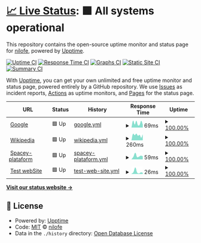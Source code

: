 # [📈 Live Status](https://nilofe.github.io/upptime): <!--live status--> **🟩 All systems operational**

This repository contains the open-source uptime monitor and status page for [nilofe](https://nilofe.github.io/upptime), powered by [Upptime](https://github.com/upptime/upptime).

[![Uptime CI](https://github.com/nilofe/upptime/workflows/Uptime%20CI/badge.svg)](https://github.com/nilofe/upptime/actions?query=workflow%3A%22Uptime+CI%22)
[![Response Time CI](https://github.com/nilofe/upptime/workflows/Response%20Time%20CI/badge.svg)](https://github.com/nilofe/upptime/actions?query=workflow%3A%22Response+Time+CI%22)
[![Graphs CI](https://github.com/nilofe/upptime/workflows/Graphs%20CI/badge.svg)](https://github.com/nilofe/upptime/actions?query=workflow%3A%22Graphs+CI%22)
[![Static Site CI](https://github.com/nilofe/upptime/workflows/Static%20Site%20CI/badge.svg)](https://github.com/nilofe/upptime/actions?query=workflow%3A%22Static+Site+CI%22)
[![Summary CI](https://github.com/nilofe/upptime/workflows/Summary%20CI/badge.svg)](https://github.com/nilofe/upptime/actions?query=workflow%3A%22Summary+CI%22)

With [Upptime](https://upptime.js.org), you can get your own unlimited and free uptime monitor and status page, powered entirely by a GitHub repository. We use [Issues](https://github.com/nilofe/upptime/issues) as incident reports, [Actions](https://github.com/nilofe/upptime/actions) as uptime monitors, and [Pages](https://nilofe.github.io/upptime) for the status page.

<!--start: status pages-->
<!-- This summary is generated by Upptime (https://github.com/upptime/upptime) -->
<!-- Do not edit this manually, your changes will be overwritten -->
<!-- prettier-ignore -->
| URL | Status | History | Response Time | Uptime |
| --- | ------ | ------- | ------------- | ------ |
| <img alt="" src="https://favicons.githubusercontent.com/www.google.com" height="13"> [Google](https://www.google.com) | 🟩 Up | [google.yml](https://github.com/nilofe/col/commits/HEAD/history/google.yml) | <details><summary><img alt="Response time graph" src="./graphs/google/response-time-week.png" height="20"> 69ms</summary><br><a href="https://nilofe.github.io/col/history/google"><img alt="Response time 69" src="https://img.shields.io/endpoint?url=https%3A%2F%2Fraw.githubusercontent.com%2Fnilofe%2Fcol%2FHEAD%2Fapi%2Fgoogle%2Fresponse-time.json"></a><br><a href="https://nilofe.github.io/col/history/google"><img alt="24-hour response time 69" src="https://img.shields.io/endpoint?url=https%3A%2F%2Fraw.githubusercontent.com%2Fnilofe%2Fcol%2FHEAD%2Fapi%2Fgoogle%2Fresponse-time-day.json"></a><br><a href="https://nilofe.github.io/col/history/google"><img alt="7-day response time 69" src="https://img.shields.io/endpoint?url=https%3A%2F%2Fraw.githubusercontent.com%2Fnilofe%2Fcol%2FHEAD%2Fapi%2Fgoogle%2Fresponse-time-week.json"></a><br><a href="https://nilofe.github.io/col/history/google"><img alt="30-day response time 69" src="https://img.shields.io/endpoint?url=https%3A%2F%2Fraw.githubusercontent.com%2Fnilofe%2Fcol%2FHEAD%2Fapi%2Fgoogle%2Fresponse-time-month.json"></a><br><a href="https://nilofe.github.io/col/history/google"><img alt="1-year response time 69" src="https://img.shields.io/endpoint?url=https%3A%2F%2Fraw.githubusercontent.com%2Fnilofe%2Fcol%2FHEAD%2Fapi%2Fgoogle%2Fresponse-time-year.json"></a></details> | <details><summary><a href="https://nilofe.github.io/col/history/google">100.00%</a></summary><a href="https://nilofe.github.io/col/history/google"><img alt="All-time uptime 100.00%" src="https://img.shields.io/endpoint?url=https%3A%2F%2Fraw.githubusercontent.com%2Fnilofe%2Fcol%2FHEAD%2Fapi%2Fgoogle%2Fuptime.json"></a><br><a href="https://nilofe.github.io/col/history/google"><img alt="24-hour uptime 100.00%" src="https://img.shields.io/endpoint?url=https%3A%2F%2Fraw.githubusercontent.com%2Fnilofe%2Fcol%2FHEAD%2Fapi%2Fgoogle%2Fuptime-day.json"></a><br><a href="https://nilofe.github.io/col/history/google"><img alt="7-day uptime 100.00%" src="https://img.shields.io/endpoint?url=https%3A%2F%2Fraw.githubusercontent.com%2Fnilofe%2Fcol%2FHEAD%2Fapi%2Fgoogle%2Fuptime-week.json"></a><br><a href="https://nilofe.github.io/col/history/google"><img alt="30-day uptime 100.00%" src="https://img.shields.io/endpoint?url=https%3A%2F%2Fraw.githubusercontent.com%2Fnilofe%2Fcol%2FHEAD%2Fapi%2Fgoogle%2Fuptime-month.json"></a><br><a href="https://nilofe.github.io/col/history/google"><img alt="1-year uptime 100.00%" src="https://img.shields.io/endpoint?url=https%3A%2F%2Fraw.githubusercontent.com%2Fnilofe%2Fcol%2FHEAD%2Fapi%2Fgoogle%2Fuptime-year.json"></a></details>
| <img alt="" src="https://favicons.githubusercontent.com/en.wikipedia.org" height="13"> [Wikipedia](https://en.wikipedia.org) | 🟩 Up | [wikipedia.yml](https://github.com/nilofe/col/commits/HEAD/history/wikipedia.yml) | <details><summary><img alt="Response time graph" src="./graphs/wikipedia/response-time-week.png" height="20"> 260ms</summary><br><a href="https://nilofe.github.io/col/history/wikipedia"><img alt="Response time 260" src="https://img.shields.io/endpoint?url=https%3A%2F%2Fraw.githubusercontent.com%2Fnilofe%2Fcol%2FHEAD%2Fapi%2Fwikipedia%2Fresponse-time.json"></a><br><a href="https://nilofe.github.io/col/history/wikipedia"><img alt="24-hour response time 260" src="https://img.shields.io/endpoint?url=https%3A%2F%2Fraw.githubusercontent.com%2Fnilofe%2Fcol%2FHEAD%2Fapi%2Fwikipedia%2Fresponse-time-day.json"></a><br><a href="https://nilofe.github.io/col/history/wikipedia"><img alt="7-day response time 260" src="https://img.shields.io/endpoint?url=https%3A%2F%2Fraw.githubusercontent.com%2Fnilofe%2Fcol%2FHEAD%2Fapi%2Fwikipedia%2Fresponse-time-week.json"></a><br><a href="https://nilofe.github.io/col/history/wikipedia"><img alt="30-day response time 260" src="https://img.shields.io/endpoint?url=https%3A%2F%2Fraw.githubusercontent.com%2Fnilofe%2Fcol%2FHEAD%2Fapi%2Fwikipedia%2Fresponse-time-month.json"></a><br><a href="https://nilofe.github.io/col/history/wikipedia"><img alt="1-year response time 260" src="https://img.shields.io/endpoint?url=https%3A%2F%2Fraw.githubusercontent.com%2Fnilofe%2Fcol%2FHEAD%2Fapi%2Fwikipedia%2Fresponse-time-year.json"></a></details> | <details><summary><a href="https://nilofe.github.io/col/history/wikipedia">100.00%</a></summary><a href="https://nilofe.github.io/col/history/wikipedia"><img alt="All-time uptime 100.00%" src="https://img.shields.io/endpoint?url=https%3A%2F%2Fraw.githubusercontent.com%2Fnilofe%2Fcol%2FHEAD%2Fapi%2Fwikipedia%2Fuptime.json"></a><br><a href="https://nilofe.github.io/col/history/wikipedia"><img alt="24-hour uptime 100.00%" src="https://img.shields.io/endpoint?url=https%3A%2F%2Fraw.githubusercontent.com%2Fnilofe%2Fcol%2FHEAD%2Fapi%2Fwikipedia%2Fuptime-day.json"></a><br><a href="https://nilofe.github.io/col/history/wikipedia"><img alt="7-day uptime 100.00%" src="https://img.shields.io/endpoint?url=https%3A%2F%2Fraw.githubusercontent.com%2Fnilofe%2Fcol%2FHEAD%2Fapi%2Fwikipedia%2Fuptime-week.json"></a><br><a href="https://nilofe.github.io/col/history/wikipedia"><img alt="30-day uptime 100.00%" src="https://img.shields.io/endpoint?url=https%3A%2F%2Fraw.githubusercontent.com%2Fnilofe%2Fcol%2FHEAD%2Fapi%2Fwikipedia%2Fuptime-month.json"></a><br><a href="https://nilofe.github.io/col/history/wikipedia"><img alt="1-year uptime 100.00%" src="https://img.shields.io/endpoint?url=https%3A%2F%2Fraw.githubusercontent.com%2Fnilofe%2Fcol%2FHEAD%2Fapi%2Fwikipedia%2Fuptime-year.json"></a></details>
| <img alt="" src="https://favicons.githubusercontent.com/nilofe.github.io" height="13"> [Spacey-plataform](https://nilofe.github.io/nilofer.github.io/) | 🟩 Up | [spacey-plataform.yml](https://github.com/nilofe/col/commits/HEAD/history/spacey-plataform.yml) | <details><summary><img alt="Response time graph" src="./graphs/spacey-plataform/response-time-week.png" height="20"> 59ms</summary><br><a href="https://nilofe.github.io/col/history/spacey-plataform"><img alt="Response time 59" src="https://img.shields.io/endpoint?url=https%3A%2F%2Fraw.githubusercontent.com%2Fnilofe%2Fcol%2FHEAD%2Fapi%2Fspacey-plataform%2Fresponse-time.json"></a><br><a href="https://nilofe.github.io/col/history/spacey-plataform"><img alt="24-hour response time 59" src="https://img.shields.io/endpoint?url=https%3A%2F%2Fraw.githubusercontent.com%2Fnilofe%2Fcol%2FHEAD%2Fapi%2Fspacey-plataform%2Fresponse-time-day.json"></a><br><a href="https://nilofe.github.io/col/history/spacey-plataform"><img alt="7-day response time 59" src="https://img.shields.io/endpoint?url=https%3A%2F%2Fraw.githubusercontent.com%2Fnilofe%2Fcol%2FHEAD%2Fapi%2Fspacey-plataform%2Fresponse-time-week.json"></a><br><a href="https://nilofe.github.io/col/history/spacey-plataform"><img alt="30-day response time 59" src="https://img.shields.io/endpoint?url=https%3A%2F%2Fraw.githubusercontent.com%2Fnilofe%2Fcol%2FHEAD%2Fapi%2Fspacey-plataform%2Fresponse-time-month.json"></a><br><a href="https://nilofe.github.io/col/history/spacey-plataform"><img alt="1-year response time 59" src="https://img.shields.io/endpoint?url=https%3A%2F%2Fraw.githubusercontent.com%2Fnilofe%2Fcol%2FHEAD%2Fapi%2Fspacey-plataform%2Fresponse-time-year.json"></a></details> | <details><summary><a href="https://nilofe.github.io/col/history/spacey-plataform">100.00%</a></summary><a href="https://nilofe.github.io/col/history/spacey-plataform"><img alt="All-time uptime 100.00%" src="https://img.shields.io/endpoint?url=https%3A%2F%2Fraw.githubusercontent.com%2Fnilofe%2Fcol%2FHEAD%2Fapi%2Fspacey-plataform%2Fuptime.json"></a><br><a href="https://nilofe.github.io/col/history/spacey-plataform"><img alt="24-hour uptime 100.00%" src="https://img.shields.io/endpoint?url=https%3A%2F%2Fraw.githubusercontent.com%2Fnilofe%2Fcol%2FHEAD%2Fapi%2Fspacey-plataform%2Fuptime-day.json"></a><br><a href="https://nilofe.github.io/col/history/spacey-plataform"><img alt="7-day uptime 100.00%" src="https://img.shields.io/endpoint?url=https%3A%2F%2Fraw.githubusercontent.com%2Fnilofe%2Fcol%2FHEAD%2Fapi%2Fspacey-plataform%2Fuptime-week.json"></a><br><a href="https://nilofe.github.io/col/history/spacey-plataform"><img alt="30-day uptime 100.00%" src="https://img.shields.io/endpoint?url=https%3A%2F%2Fraw.githubusercontent.com%2Fnilofe%2Fcol%2FHEAD%2Fapi%2Fspacey-plataform%2Fuptime-month.json"></a><br><a href="https://nilofe.github.io/col/history/spacey-plataform"><img alt="1-year uptime 100.00%" src="https://img.shields.io/endpoint?url=https%3A%2F%2Fraw.githubusercontent.com%2Fnilofe%2Fcol%2FHEAD%2Fapi%2Fspacey-plataform%2Fuptime-year.json"></a></details>
| <img alt="" src="https://favicons.githubusercontent.com/nilofe.github.io" height="13"> [Test webSite](https://nilofe.github.io/felipep.web/) | 🟩 Up | [test-web-site.yml](https://github.com/nilofe/col/commits/HEAD/history/test-web-site.yml) | <details><summary><img alt="Response time graph" src="./graphs/test-web-site/response-time-week.png" height="20"> 26ms</summary><br><a href="https://nilofe.github.io/col/history/test-web-site"><img alt="Response time 26" src="https://img.shields.io/endpoint?url=https%3A%2F%2Fraw.githubusercontent.com%2Fnilofe%2Fcol%2FHEAD%2Fapi%2Ftest-web-site%2Fresponse-time.json"></a><br><a href="https://nilofe.github.io/col/history/test-web-site"><img alt="24-hour response time 26" src="https://img.shields.io/endpoint?url=https%3A%2F%2Fraw.githubusercontent.com%2Fnilofe%2Fcol%2FHEAD%2Fapi%2Ftest-web-site%2Fresponse-time-day.json"></a><br><a href="https://nilofe.github.io/col/history/test-web-site"><img alt="7-day response time 26" src="https://img.shields.io/endpoint?url=https%3A%2F%2Fraw.githubusercontent.com%2Fnilofe%2Fcol%2FHEAD%2Fapi%2Ftest-web-site%2Fresponse-time-week.json"></a><br><a href="https://nilofe.github.io/col/history/test-web-site"><img alt="30-day response time 26" src="https://img.shields.io/endpoint?url=https%3A%2F%2Fraw.githubusercontent.com%2Fnilofe%2Fcol%2FHEAD%2Fapi%2Ftest-web-site%2Fresponse-time-month.json"></a><br><a href="https://nilofe.github.io/col/history/test-web-site"><img alt="1-year response time 26" src="https://img.shields.io/endpoint?url=https%3A%2F%2Fraw.githubusercontent.com%2Fnilofe%2Fcol%2FHEAD%2Fapi%2Ftest-web-site%2Fresponse-time-year.json"></a></details> | <details><summary><a href="https://nilofe.github.io/col/history/test-web-site">100.00%</a></summary><a href="https://nilofe.github.io/col/history/test-web-site"><img alt="All-time uptime 100.00%" src="https://img.shields.io/endpoint?url=https%3A%2F%2Fraw.githubusercontent.com%2Fnilofe%2Fcol%2FHEAD%2Fapi%2Ftest-web-site%2Fuptime.json"></a><br><a href="https://nilofe.github.io/col/history/test-web-site"><img alt="24-hour uptime 100.00%" src="https://img.shields.io/endpoint?url=https%3A%2F%2Fraw.githubusercontent.com%2Fnilofe%2Fcol%2FHEAD%2Fapi%2Ftest-web-site%2Fuptime-day.json"></a><br><a href="https://nilofe.github.io/col/history/test-web-site"><img alt="7-day uptime 100.00%" src="https://img.shields.io/endpoint?url=https%3A%2F%2Fraw.githubusercontent.com%2Fnilofe%2Fcol%2FHEAD%2Fapi%2Ftest-web-site%2Fuptime-week.json"></a><br><a href="https://nilofe.github.io/col/history/test-web-site"><img alt="30-day uptime 100.00%" src="https://img.shields.io/endpoint?url=https%3A%2F%2Fraw.githubusercontent.com%2Fnilofe%2Fcol%2FHEAD%2Fapi%2Ftest-web-site%2Fuptime-month.json"></a><br><a href="https://nilofe.github.io/col/history/test-web-site"><img alt="1-year uptime 100.00%" src="https://img.shields.io/endpoint?url=https%3A%2F%2Fraw.githubusercontent.com%2Fnilofe%2Fcol%2FHEAD%2Fapi%2Ftest-web-site%2Fuptime-year.json"></a></details>

<!--end: status pages-->

[**Visit our status website →**](https://nilofe.github.io/upptime)

## 📄 License

- Powered by: [Upptime](https://github.com/upptime/upptime)
- Code: [MIT](./LICENSE) © [nilofe](https://nilofe.github.io/upptime)
- Data in the `./history` directory: [Open Database License](https://opendatacommons.org/licenses/odbl/1-0/)
